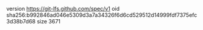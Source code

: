 version https://git-lfs.github.com/spec/v1
oid sha256:b992846ad046e5309d3a7a34326f6d6cd529512d14999fdf7375efc3d38b7d68
size 3671
